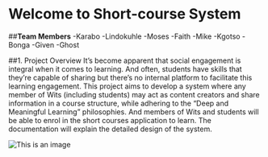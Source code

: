 # Welcome to Short-course System
##**Team Members**
-Karabo
-Lindokuhle
-Moses
-Faith
-Mike
-Kgotso
-Bonga
-Given
-Ghost

##1. Project Overview
It’s become apparent that social engagement is integral when it comes to learning. And often, students have skills that they’re capable of sharing but there’s no internal platform to facilitate this learning engagement. This project aims to develop a system where any member of Wits (including students) may act as content creators and share information in a course structure, while adhering to the “Deep and Meaningful Learning” philosophies. And members of Wits and students will  be able to enrol in the short courses application to learn. The documentation will explain the detailed design of the system.

![This is an image](https://myoctocat.com/assets/images/base-octocat.svg)





